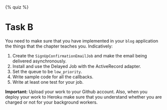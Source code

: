 {% quiz %}

# Task B

You need to make sure that you have implemented in your `blog` application the things that the chapter teaches you. Indicatively:

1. Create the `SignUpConfirmationEmailJob` and make the email being delivered asynchronously.
1. Install and use the Delayed Job with the ActiveRecord adapter.
1. Set the queue to be `low_priority`.
1. Write sample code for all the callbacks.
1. Write at least one test for your job.

**Important:** Upload your work to your Github account. Also, when you deploy your work to Heroku make sure that you understand
whether you are charged or not for your background workers.

